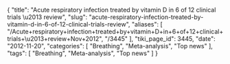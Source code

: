 {
    "title": "Acute respiratory infection treated by vitamin D in 6 of 12 clinical trials \u2013 review",
    "slug": "acute-respiratory-infection-treated-by-vitamin-d-in-6-of-12-clinical-trials-review",
    "aliases": [
        "/Acute+respiratory+infection+treated+by+vitamin+D+in+6+of+12+clinical+trials+\u2013+review+Nov+2012",
        "/3445"
    ],
    "tiki_page_id": 3445,
    "date": "2012-11-20",
    "categories": [
        "Breathing",
        "Meta-analysis",
        "Top news"
    ],
    "tags": [
        "Breathing",
        "Meta-analysis",
        "Top news"
    ]
}